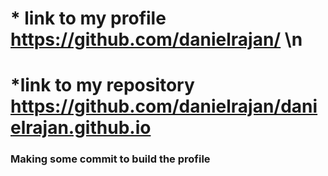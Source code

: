 # * link to my profile <a> https://github.com/danielrajan/ </a> \n
# *link to my repository <a> https://github.com/danielrajan/danielrajan.github.io </a>
### Making some commit to build the profile
